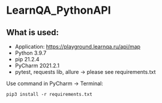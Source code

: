 # LearnQA_PythonAPI

## What is used:
- Application: https://playground.learnqa.ru/api/map
- Python 3.9.7
- pip 21.2.4
- PyCharm 2021.2.1
- pytest, requests lib, allure -> please see requirements.txt

Use command in PyCharm -> Terminal:
```
pip3 install -r requirements.txt
```
